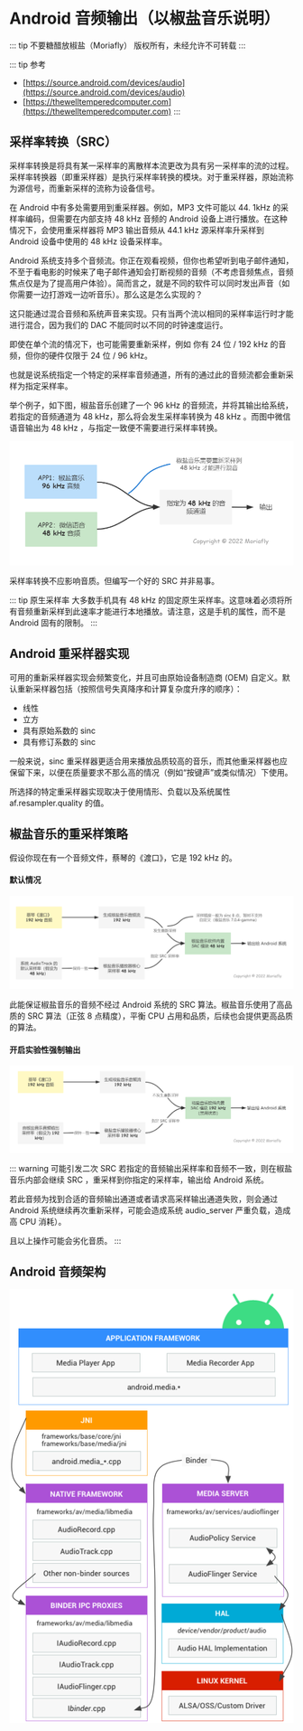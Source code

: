 # Android 音频输出（以椒盐音乐说明）

::: tip 不要糖醋放椒盐（Moriafly）
版权所有，未经允许不可转载
:::

::: tip 参考
- [https://source.android.com/devices/audio](https://source.android.com/devices/audio)
- [https://thewelltemperedcomputer.com](https://thewelltemperedcomputer.com)
:::

## 采样率转换（SRC）

采样率转换是将具有某一采样率的离散样本流更改为具有另一采样率的流的过程。采样率转换器（即重采样器）是执行采样率转换的模块。对于重采样器，原始流称为源信号，而重新采样的流称为设备信号。

在 Android 中有多处需要用到重采样器。例如，MP3 文件可能以 44. 1kHz 的采样率编码，但需要在内部支持 48 kHz 音频的 Android 设备上进行播放。在这种情况下，会使用重采样器将 MP3 输出音频从 44.1 kHz 源采样率升采样到 Android 设备中使用的 48 kHz 设备采样率。

Android 系统支持多个音频流。你正在观看视频，但你也希望听到电子邮件通知，不至于看电影的时候来了电子邮件通知会打断视频的音频（不考虑音频焦点，音频焦点仅是为了提高用户体验）。简而言之，就是不同的软件可以同时发出声音（如你需要一边打游戏一边听音乐）。那么这是怎么实现的？

这只能通过混合音频和系统声音来实现。只有当两个流以相同的采样率运行时才能进行混合，因为我们的 DAC 不能同时以不同的时钟速度运行。

即使在单个流的情况下，也可能需要重新采样，例如 你有 24 位 / 192 kHz 的音频，但你的硬件仅限于 24 位 / 96 kHz。

也就是说系统指定一个特定的采样率音频通道，所有的通过此的音频流都会重新采样为指定采样率。

举个例子，如下图，椒盐音乐创建了一个 96 kHz 的音频流，并将其输出给系统，若指定的音频通道为 48 kHz，那么将会发生采样率转换为 48 kHz 。而图中微信语音输出为 48 kHz ，与指定一致便不需要进行采样率转换。

![多APP采样率转换](./多APP采样率转换.png)

采样率转换不应影响音质。但编写一个好的 SRC 并非易事。

::: tip 原生采样率
大多数手机具有 48 kHz 的固定原生采样率。这意味着必须将所有音频重新采样到此速率才能进行本地播放。请注意，这是手机的属性，而不是 Android 固有的限制。
:::


## Android 重采样器实现

可用的重新采样器实现会频繁变化，并且可由原始设备制造商 (OEM) 自定义。默认重新采样器包括（按照信号失真降序和计算复杂度升序的顺序）：

- 线性
- 立方
- 具有原始系数的 sinc
- 具有修订系数的 sinc

一般来说，sinc 重采样器更适合用来播放品质较高的音乐，而其他重采样器也应保留下来，以便在质量要求不那么高的情况（例如“按键声”或类似情况）下使用。

所选择的特定重采样器实现取决于使用情形、负载以及系统属性 af.resampler.quality 的值。

## 椒盐音乐的重采样策略

假设你现在有一个音频文件，蔡琴的《渡口》，它是 192 kHz 的。

#### 默认情况

![椒盐音乐SRC1](./椒盐音乐SRC1.png)

此能保证椒盐音乐的音频不经过 Android 系统的 SRC 算法。椒盐音乐使用了高品质的 SRC 算法（正弦 8 点精度），平衡 CPU 占用和品质，后续也会提供更高品质的算法。

#### 开启实验性强制输出

![椒盐音乐SRC2](./椒盐音乐SRC2.png)

::: warning 可能引发二次 SRC
若指定的音频输出采样率和音频不一致，则在椒盐音乐内部会继续 SRC ，重采样到你指定的采样率，输出给 Android 系统。

若此音频为找到合适的音频输出通道或者请求高采样输出通道失败，则会通过 Android 系统继续再次重新采样，可能会造成系统 audio_server 严重负载，造成高 CPU 消耗）。

且以上操作可能会劣化音质。
:::

## Android 音频架构

![Android音频架构](./Android音频架构.png)
